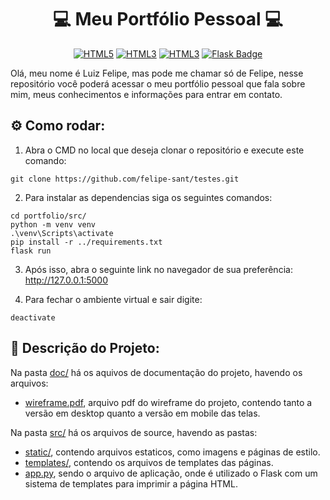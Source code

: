 <div align="center">

# 💻 Meu Portfólio Pessoal 💻

[![HTML5](https://img.shields.io/badge/HTML-E44D26?style=for-the-badge&logo=html5&logoColor=white)](https://sua-url-aqui.com)
[![HTML3](https://img.shields.io/badge/CSS-264DE4?&style=for-the-badge&logo=css3&logoColor=white)](https://sua-url-aqui.com)
[![HTML3](https://img.shields.io/badge/Python-2973A1?style=for-the-badge&logo=python&logoColor=white)](https://sua-url-aqui.com)
[![Flask Badge](https://img.shields.io/badge/Flask-000000?style=for-the-badge&logo=flask&logoColor=white)](https://sua-url-aqui.com)

</div>

Olá, meu nome é Luiz Felipe, mas pode me chamar só de Felipe, nesse repositório você poderá acessar o meu portfólio pessoal que fala sobre mim, meus conhecimentos e informações para entrar em contato.

## ⚙️ Como rodar:

1. Abra o CMD no local que deseja clonar o repositório e execute este comando:

```
git clone https://github.com/felipe-sant/testes.git
```

2. Para instalar as dependencias siga os seguintes comandos:

```
cd portfolio/src/
python -m venv venv
.\venv\Scripts\activate
pip install -r ../requirements.txt
flask run
```

3. Após isso, abra o seguinte link no navegador de sua preferência: http://127.0.0.1:5000

4. Para fechar o ambiente virtual e sair digite:

```
deactivate
```

## 📄 Descrição do Projeto:

Na pasta [doc/](doc/) há os aquivos de documentação do projeto, havendo os arquivos:

- [wireframe.pdf](doc/wireframe.pdf), arquivo pdf do wireframe do projeto, contendo tanto a versão em desktop quanto a versão em mobile das telas.

Na pasta [src/](src/) há os arquivos de source, havendo as pastas:
- [static/](src/static/), contendo arquivos estaticos, como imagens e páginas de estilo.
- [templates/](src/templates/), contendo os arquivos de templates das páginas.
- [app.py](src/app.py), sendo o arquivo de aplicação, onde é utilizado o Flask com um sistema de templates para imprimir a página HTML.
